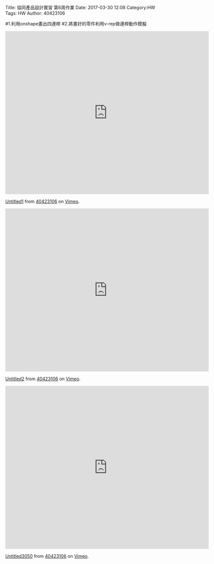 Title: 協同產品設計實習 第6周作業
Date: 2017-03-30 12:08
Category:HW
Tags: HW
Author: 40423106 



<!-- PELICAN_END_SUMMARY -->


#1.利用onshape畫出四連桿
#2.將畫好的零件利用v-rep做連桿動作模擬

<iframe src="https://player.vimeo.com/video/213009708" width="640" height="512" frameborder="0" webkitallowfullscreen mozallowfullscreen allowfullscreen></iframe> <p><a href="https://vimeo.com/213009708">Untitled1</a> from <a href="https://vimeo.com/user45854799">40423106</a> on <a href="https://vimeo.com">Vimeo</a>.</p>


<iframe src="https://player.vimeo.com/video/213009720" width="640" height="512" frameborder="0" webkitallowfullscreen mozallowfullscreen allowfullscreen></iframe> <p><a href="https://vimeo.com/213009720">Untitled2</a> from <a href="https://vimeo.com/user45854799">40423106</a> on <a href="https://vimeo.com">Vimeo</a>.</p>


<iframe src="https://player.vimeo.com/video/213009680" width="640" height="512" frameborder="0" webkitallowfullscreen mozallowfullscreen allowfullscreen></iframe> <p><a href="https://vimeo.com/213009680">Untitled3050</a> from <a href="https://vimeo.com/user45854799">40423106</a> on <a href="https://vimeo.com">Vimeo</a>.</p>



